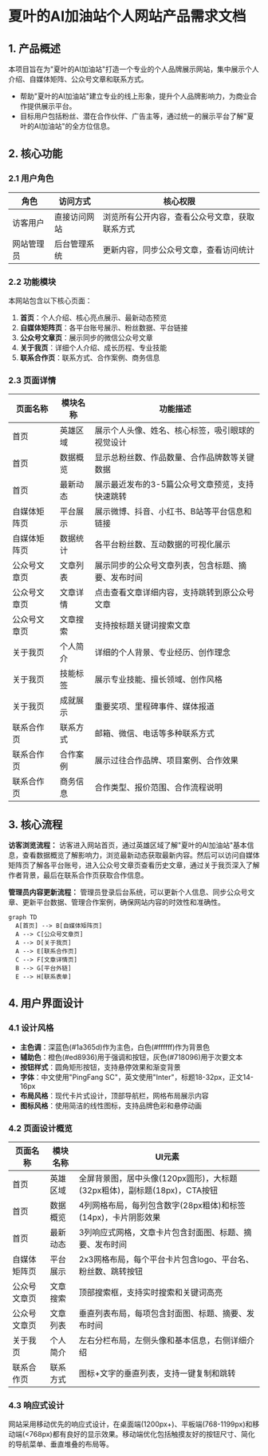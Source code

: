 # 夏叶的AI加油站个人网站产品需求文档

## 1. 产品概述

本项目旨在为"夏叶的AI加油站"打造一个专业的个人品牌展示网站，集中展示个人介绍、自媒体矩阵、公众号文章和联系方式。
- 帮助"夏叶的AI加油站"建立专业的线上形象，提升个人品牌影响力，为商业合作提供展示平台。
- 目标用户包括粉丝、潜在合作伙伴、广告主等，通过统一的展示平台了解"夏叶的AI加油站"的全方位信息。

## 2. 核心功能

### 2.1 用户角色

| 角色 | 访问方式 | 核心权限 |
|------|----------|----------|
| 访客用户 | 直接访问网站 | 浏览所有公开内容，查看公众号文章，获取联系方式 |
| 网站管理员 | 后台管理系统 | 更新内容，同步公众号文章，查看访问统计 |

### 2.2 功能模块

本网站包含以下核心页面：
1. **首页**：个人介绍、核心亮点展示、最新动态预览
2. **自媒体矩阵页**：各平台账号展示、粉丝数据、平台链接
3. **公众号文章页**：展示同步的微信公众号文章
4. **关于我页**：详细个人介绍、成长历程、专业技能
5. **联系合作页**：联系方式、合作案例、商务信息

### 2.3 页面详情

| 页面名称 | 模块名称 | 功能描述 |
|----------|----------|----------|
| 首页 | 英雄区域 | 展示个人头像、姓名、核心标签，吸引眼球的视觉设计 |
| 首页 | 数据概览 | 显示总粉丝数、作品数量、合作品牌数等关键数据 |
| 首页 | 最新动态 | 展示最近发布的3-5篇公众号文章预览，支持快速跳转 |
| 自媒体矩阵页 | 平台展示 | 展示微博、抖音、小红书、B站等平台信息和链接 |
| 自媒体矩阵页 | 数据统计 | 各平台粉丝数、互动数据的可视化展示 |
| 公众号文章页 | 文章列表 | 展示同步的公众号文章列表，包含标题、摘要、发布时间 |
| 公众号文章页 | 文章详情 | 点击查看文章详细内容，支持跳转到原公众号文章 |
| 公众号文章页 | 文章搜索 | 支持按标题关键词搜索文章 |
| 关于我页 | 个人简介 | 详细的个人背景、专业经历、创作理念 |
| 关于我页 | 技能标签 | 展示专业技能、擅长领域、创作风格 |
| 关于我页 | 成就展示 | 重要奖项、里程碑事件、媒体报道 |
| 联系合作页 | 联系方式 | 邮箱、微信、电话等多种联系方式 |
| 联系合作页 | 合作案例 | 展示过往合作品牌、项目案例、合作效果 |
| 联系合作页 | 商务信息 | 合作类型、报价范围、合作流程说明 |

## 3. 核心流程

**访客浏览流程：**
访客进入网站首页，通过英雄区域了解"夏叶的AI加油站"基本信息，查看数据概览了解影响力，浏览最新动态获取最新内容。然后可以访问自媒体矩阵页了解各平台账号，进入公众号文章页查看历史文章，通过关于我页深入了解作者背景，最后在联系合作页获取合作信息。

**管理员内容更新流程：**
管理员登录后台系统，可以更新个人信息、同步公众号文章、更新平台数据、管理合作案例，确保网站内容的时效性和准确性。

```mermaid
graph TD
  A[首页] --> B[自媒体矩阵页]
  A --> C[公众号文章页]
  A --> D[关于我页]
  A --> E[联系合作页]
  C --> F[文章详情页]
  B --> G[平台外链]
  E --> H[联系表单]
```

## 4. 用户界面设计

### 4.1 设计风格

- **主色调**：深蓝色(#1a365d)作为主色，白色(#ffffff)作为背景色
- **辅助色**：橙色(#ed8936)用于强调和按钮，灰色(#718096)用于次要文本
- **按钮样式**：圆角矩形按钮，支持悬停效果和渐变背景
- **字体**：中文使用"PingFang SC"，英文使用"Inter"，标题18-32px，正文14-16px
- **布局风格**：现代卡片式设计，顶部导航栏，网格布局展示内容
- **图标风格**：使用简洁的线性图标，支持品牌色彩和悬停动画

### 4.2 页面设计概览

| 页面名称 | 模块名称 | UI元素 |
|----------|----------|--------|
| 首页 | 英雄区域 | 全屏背景图，居中头像(120px圆形)，大标题(32px粗体)，副标题(18px)，CTA按钮 |
| 首页 | 数据概览 | 4列网格布局，每列包含数字(28px粗体)和标签(14px)，卡片阴影效果 |
| 首页 | 最新动态 | 3列响应式网格，文章卡片包含封面图、标题、摘要、发布时间 |
| 自媒体矩阵页 | 平台展示 | 2x3网格布局，每个平台卡片包含logo、平台名、粉丝数、跳转按钮 |
| 公众号文章页 | 文章搜索 | 顶部搜索框，支持实时搜索和关键词高亮 |
| 公众号文章页 | 文章列表 | 垂直列表布局，每项包含封面图、标题、摘要、发布时间 |
| 关于我页 | 个人简介 | 左右分栏布局，左侧头像和基本信息，右侧详细介绍 |
| 联系合作页 | 联系方式 | 图标+文字的垂直列表，支持一键复制和跳转 |

### 4.3 响应式设计

网站采用移动优先的响应式设计，在桌面端(1200px+)、平板端(768-1199px)和移动端(<768px)都有良好的显示效果。移动端优化包括触摸友好的按钮尺寸、简化的导航菜单、垂直堆叠的布局等。